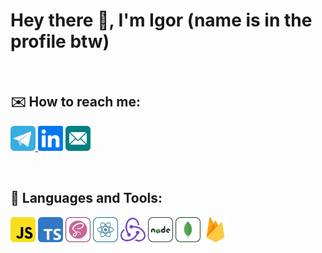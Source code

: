 # Hey there 👋, I'm Igor (name is in the profile btw)

<br />

## ✉️ How to reach me:
<p>
 <a href="https://t.me/pidodinero"><img src="https://github.com/IgorPetrovIP-13/IgorPetrovIP-13/blob/main/telegram-svgrepo-com%20(2).svg" alt="telegram" height="40"> </a>
 <a href="https://www.linkedin.com/in/igor-petrov-004a5a274/"><img src="https://github.com/IgorPetrovIP-13/IgorPetrovIP-13/blob/main/linkedin-svgrepo-com.svg" alt="linkedin" height="40"></a>
 <a href="mailto:igorpetrov04@outlook.com"><img src="https://github.com/IgorPetrovIP-13/IgorPetrovIP-13/blob/main/email-svgrepo-com.svg" alt="email" height="40"></a>
</p>

<br />

## 🧰 Languages and Tools:
<p>
 <img src="https://github.com/IgorPetrovIP-13/IgorPetrovIP-13/blob/main/javascript-svgrepo-com.svg" alt="JS" height="40">
 <img src="https://github.com/IgorPetrovIP-13/IgorPetrovIP-13/blob/main/typescript-svgrepo-com.svg" alt="TS" height="40">
 <img src="https://github.com/IgorPetrovIP-13/IgorPetrovIP-13/blob/main/sass-svgrepo-com.svg" alt="Sass" height="40">
 <img src="https://github.com/IgorPetrovIP-13/IgorPetrovIP-13/blob/main/react-svgrepo-com.svg" alt="React" height="40">
 <img src="https://github.com/IgorPetrovIP-13/IgorPetrovIP-13/blob/main/redux-logo-svgrepo-com.svg" alt="Redux" height="40">
 <img src="https://github.com/IgorPetrovIP-13/IgorPetrovIP-13/blob/main/nodejs-svgrepo-com.svg" alt="NodeJS" height="40">
 <img src="https://github.com/IgorPetrovIP-13/IgorPetrovIP-13/blob/main/mongodb-svgrepo-com.svg" alt="MongoDb" height="40">
 <img src="https://github.com/IgorPetrovIP-13/IgorPetrovIP-13/blob/main/firebase-1-logo-svgrepo-com.svg" alt="FireBase" height="40">
</p>
